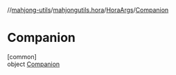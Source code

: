 //[mahjong-utils](../../../../index.md)/[mahjongutils.hora](../../index.md)/[HoraArgs](../index.md)/[Companion](index.md)

# Companion

[common]\
object [Companion](index.md)
